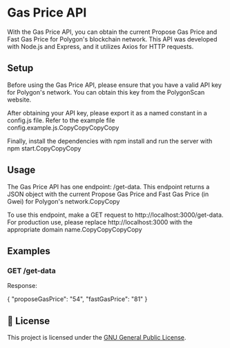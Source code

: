 # Gas Price API

With the Gas Price API, you can obtain the current Propose Gas Price and Fast Gas Price for Polygon's blockchain network. This API was developed with Node.js and Express, and it utilizes Axios for HTTP requests.

## Setup

Before using the Gas Price API, please ensure that you have a valid API key for Polygon's network. You can obtain this key from the PolygonScan website.

After obtaining your API key, please export it as a named constant in a config.js file. Refer to the example file config.example.js.CopyCopyCopyCopy

Finally, install the dependencies with npm install and run the server with npm start.CopyCopyCopy

## Usage

The Gas Price API has one endpoint: /get-data. This endpoint returns a JSON object with the current Propose Gas Price and Fast Gas Price (in Gwei) for Polygon's network.CopyCopy

To use this endpoint, make a GET request to http://localhost:3000/get-data. For production use, please replace http://localhost:3000 with the appropriate domain name.CopyCopyCopyCopy

## Examples

### GET /get-data

Response:

{
  "proposeGasPrice": "54",
  "fastGasPrice": "81"
}

## 📄 License

This project is licensed under the [GNU General Public License](https://github.com/ColaborateBC/polygon-gas-tracker-alert/blob/main/LICENSE).

